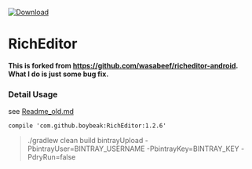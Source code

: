  [ ![Download](https://api.bintray.com/packages/boybeak/maven/RichEditor/images/download.svg) ](https://bintray.com/boybeak/maven/RichEditor/_latestVersion)
# RichEditor

**This is forked from https://github.com/wasabeef/richeditor-android. What I do is just some bug fix.**
### Detail Usage
see [Readme_old.md](https://github.com/boybeak/richeditor-android/blob/master/README_old.md)
```groove
compile 'com.github.boybeak:RichEditor:1.2.6'
```

> ./gradlew clean build bintrayUpload -PbintrayUser=BINTRAY_USERNAME -PbintrayKey=BINTRAY_KEY -PdryRun=false
